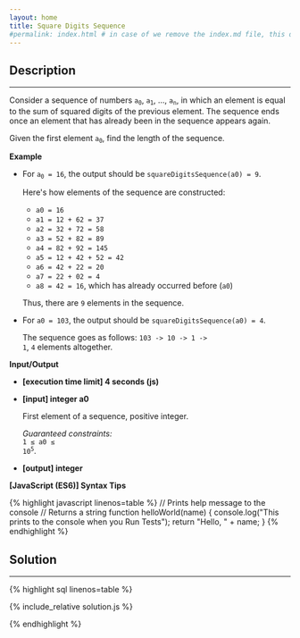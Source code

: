```yaml
---
layout: home
title: Square Digits Sequence
#permalink: index.html # in case of we remove the index.md file, this doc will be the index page
---
```


<div class="row">
<div class="columnStmt" markdown="1">

## Description

---

Consider a sequence of numbers <code>a<sub>0</sub></code>, <code>a<sub>1</sub></code>, ..., <code>a<sub>n</sub></code>, in which an element is equal to the sum of squared digits of the previous element. The sequence ends once an element that has already been in the sequence appears again.

Given the first element <code>a<sub>0</sub></code>, find the length of the sequence.

**Example**

- For <code>a<sub>0</sub> = 16</code>, the output should be
<code>squareDigitsSequence(a0) = 9</code>.

  Here's how elements of the sequence are constructed:

  - <code>a0 = 16</code>
  - <code>a1 = 12 + 62 = 37</code>
  - <code>a2 = 32 + 72 = 58</code>
  - <code>a3 = 52 + 82 = 89</code>
  - <code>a4 = 82 + 92 = 145</code>
  - <code>a5 = 12 + 42 + 52 = 42</code>
  - <code>a6 = 42 + 22 = 20</code>
  - <code>a7 = 22 + 02 = 4</code>
  - <code>a8 = 42 = 16</code>, which has already occurred before (<code>a0</code>)

  Thus, there are <code>9</code> elements in the sequence.

- For <code>a0 = 103</code>, the output should be
<code>squareDigitsSequence(a0) = 4</code>.

  The sequence goes as follows: <code>103 -> 10 -> 1 -> 1</code>, <code>4</code> elements altogether.

**Input/Output**

- **[execution time limit] 4 seconds (js)**

- **[input] integer a0**

   First element of a sequence, positive integer.<br>

  _Guaranteed constraints:_<br>
   <code>1 ≤ a0 ≤ 10<sup>5</sup></code>.

- **[output] integer**

**[JavaScript (ES6)] Syntax Tips**

{% highlight javascript linenos=table %}
// Prints help message to the console
// Returns a string
function helloWorld(name) {
console.log("This prints to the console when you Run Tests");
return "Hello, " + name;
}
{% endhighlight %}

</div>
<div class="columnSol" markdown="1">

## Solution

---

{% highlight sql linenos=table %}

{% include_relative solution.js %}

{% endhighlight %}

</div>
</div>
